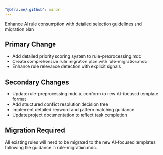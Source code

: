 ```yaml
---
"@bfra.me/.github": minor
---
```


Enhance AI rule consumption with detailed selection guidelines and migration plan

## Primary Change
- Add detailed priority scoring system to rule-preprocessing.mdc
- Create comprehensive rule migration plan with rule-migration.mdc
- Enhance rule relevance detection with explicit signals

## Secondary Changes
- Update rule-preprocessing.mdc to conform to new AI-focused template format
- Add structured conflict resolution decision tree
- Implement detailed keyword and pattern matching guidance
- Update project documentation to reflect task completion

## Migration Required
All existing rules will need to be migrated to the new AI-focused templates following the guidance in rule-migration.mdc.
